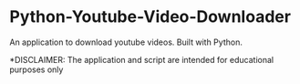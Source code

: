 # Python-Youtube-Video-Downloader
 An application to download youtube videos. Built with Python. 
 
 
 
*DISCLAIMER: The application and script are intended for educational purposes only
